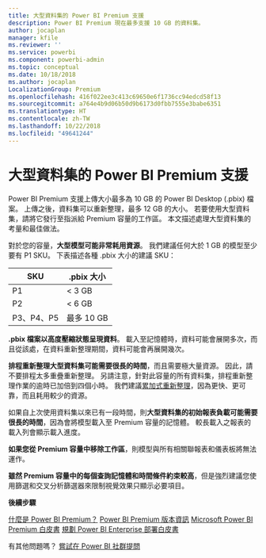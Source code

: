```yaml
---
title: 大型資料集的 Power BI Premium 支援
description: Power BI Premium 現在最多支援 10 GB 的資料集。
author: jocaplan
manager: kfile
ms.reviewer: ''
ms.service: powerbi
ms.component: powerbi-admin
ms.topic: conceptual
ms.date: 10/18/2018
ms.author: jocaplan
LocalizationGroup: Premium
ms.openlocfilehash: 416f022ee3c413c69650e6f1736cc94edcd58f13
ms.sourcegitcommit: a764e4b9d06b50d9b6173d0fbb7555e3babe6351
ms.translationtype: HT
ms.contentlocale: zh-TW
ms.lasthandoff: 10/22/2018
ms.locfileid: "49641244"
---
```

# <a name="power-bi-premium-support-for-large-datasets"></a>大型資料集的 Power BI Premium 支援

Power BI Premium 支援上傳大小最多為 10 GB 的 Power BI Desktop (.pbix) 檔案。 上傳之後，資料集可以重新整理，最多 12 GB 的大小。 若要使用大型資料集，請將它發行至指派給 Premium 容量的工作區。 本文描述處理大型資料集的考量和最佳做法。

對於您的容量，**大型模型可能非常耗用資源**。 我們建議任何大於 1 GB 的模型至少要有 P1 SKU。 下表描述各種 .pbix 大小的建議 SKU：

   |SKU  |.pbix 大小   |
   |---------|---------|
   |P1    | < 3 GB        |
   |P2    | < 6 GB        |
   |P3、P4、P5    | 最多 10 GB |

**.pbix 檔案以高度壓縮狀態呈現資料**。 載入至記憶體時，資料可能會展開多次，而且從該處，在資料重新整理期間，資料可能會再展開幾次。

**排程重新整理大型資料集可能需要很長的時間**，而且需要極大量資源。 因此，請不要排程太多重疊重新整理。 另請注意，針對此容量的所有資料集，排程重新整理作業的逾時已加倍到四個小時。 我們建議[累加式重新整理](service-premium-incremental-refresh.md)，因為更快、更可靠，而且耗用較少的資源。

如果自上次使用資料集以來已有一段時間，則**大型資料集的初始報表負載可能需要很長的時間**，因為會將模型載入至 Premium 容量的記憶體。 較長載入之報表的載入列會顯示載入進度。

**如果您從 Premium 容量中移除工作區**，則模型與所有相關聯報表和儀表板將無法運作。

**雖然 Premium 容量中的每個查詢記憶體和時間條件約束較高**，但是強烈建議您使用篩選和交叉分析篩選器來限制視覺效果只顯示必要項目。

**後續步驟**

[什麼是 Power BI Premium？](service-premium.md)
[Power BI Premium 版本資訊](service-premium-release-notes.md)
[Microsoft Power BI Premium 白皮書](https://aka.ms/pbipremiumwhitepaper)
[規劃 Power BI Enterprise 部署白皮書](https://aka.ms/pbienterprisedeploy)

有其他問題嗎？ [嘗試在 Power BI 社群提問](https://community.powerbi.com/)
